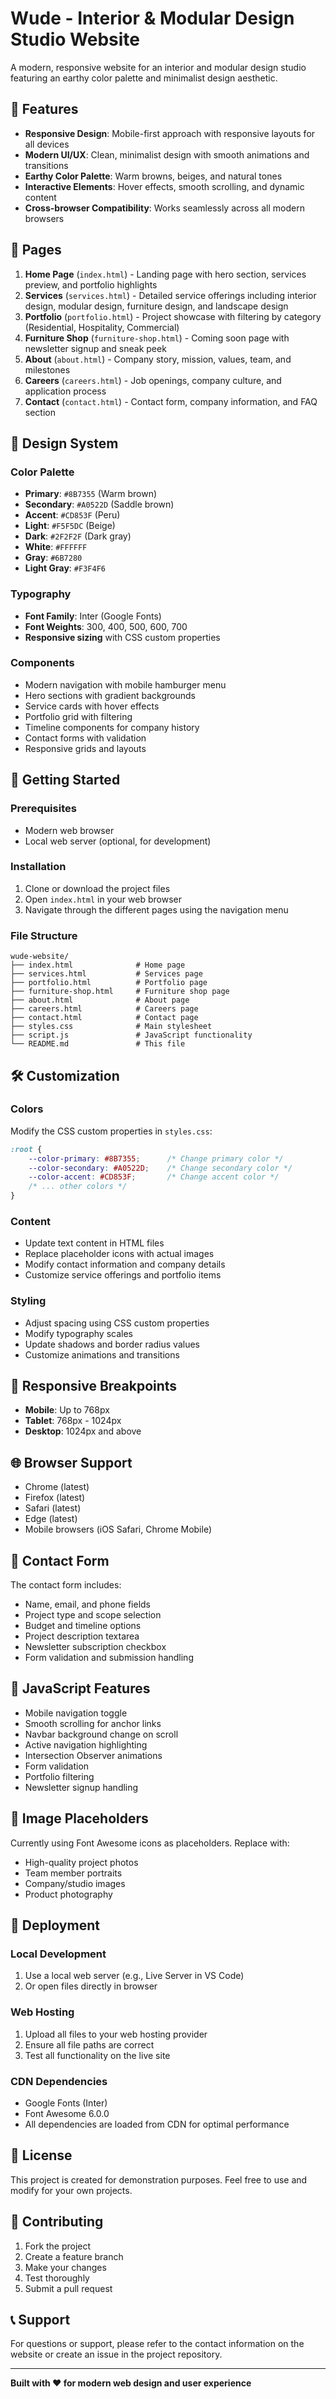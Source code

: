 # Wude - Interior & Modular Design Studio Website

A modern, responsive website for an interior and modular design studio featuring an earthy color palette and minimalist design aesthetic.

## 🌟 Features

- **Responsive Design**: Mobile-first approach with responsive layouts for all devices
- **Modern UI/UX**: Clean, minimalist design with smooth animations and transitions
- **Earthy Color Palette**: Warm browns, beiges, and natural tones
- **Interactive Elements**: Hover effects, smooth scrolling, and dynamic content
- **Cross-browser Compatibility**: Works seamlessly across all modern browsers

## 📱 Pages

1. **Home Page** (`index.html`) - Landing page with hero section, services preview, and portfolio highlights
2. **Services** (`services.html`) - Detailed service offerings including interior design, modular design, furniture design, and landscape design
3. **Portfolio** (`portfolio.html`) - Project showcase with filtering by category (Residential, Hospitality, Commercial)
4. **Furniture Shop** (`furniture-shop.html`) - Coming soon page with newsletter signup and sneak peek
5. **About** (`about.html`) - Company story, mission, values, team, and milestones
6. **Careers** (`careers.html`) - Job openings, company culture, and application process
7. **Contact** (`contact.html`) - Contact form, company information, and FAQ section

## 🎨 Design System

### Color Palette
- **Primary**: `#8B7355` (Warm brown)
- **Secondary**: `#A0522D` (Saddle brown)
- **Accent**: `#CD853F` (Peru)
- **Light**: `#F5F5DC` (Beige)
- **Dark**: `#2F2F2F` (Dark gray)
- **White**: `#FFFFFF`
- **Gray**: `#6B7280`
- **Light Gray**: `#F3F4F6`

### Typography
- **Font Family**: Inter (Google Fonts)
- **Font Weights**: 300, 400, 500, 600, 700
- **Responsive sizing** with CSS custom properties

### Components
- Modern navigation with mobile hamburger menu
- Hero sections with gradient backgrounds
- Service cards with hover effects
- Portfolio grid with filtering
- Timeline components for company history
- Contact forms with validation
- Responsive grids and layouts

## 🚀 Getting Started

### Prerequisites
- Modern web browser
- Local web server (optional, for development)

### Installation
1. Clone or download the project files
2. Open `index.html` in your web browser
3. Navigate through the different pages using the navigation menu

### File Structure
```
wude-website/
├── index.html              # Home page
├── services.html           # Services page
├── portfolio.html          # Portfolio page
├── furniture-shop.html     # Furniture shop page
├── about.html              # About page
├── careers.html            # Careers page
├── contact.html            # Contact page
├── styles.css              # Main stylesheet
├── script.js               # JavaScript functionality
└── README.md               # This file
```

## 🛠️ Customization

### Colors
Modify the CSS custom properties in `styles.css`:
```css
:root {
    --color-primary: #8B7355;      /* Change primary color */
    --color-secondary: #A0522D;    /* Change secondary color */
    --color-accent: #CD853F;       /* Change accent color */
    /* ... other colors */
}
```

### Content
- Update text content in HTML files
- Replace placeholder icons with actual images
- Modify contact information and company details
- Customize service offerings and portfolio items

### Styling
- Adjust spacing using CSS custom properties
- Modify typography scales
- Update shadows and border radius values
- Customize animations and transitions

## 📱 Responsive Breakpoints

- **Mobile**: Up to 768px
- **Tablet**: 768px - 1024px
- **Desktop**: 1024px and above

## 🌐 Browser Support

- Chrome (latest)
- Firefox (latest)
- Safari (latest)
- Edge (latest)
- Mobile browsers (iOS Safari, Chrome Mobile)

## 📧 Contact Form

The contact form includes:
- Name, email, and phone fields
- Project type and scope selection
- Budget and timeline options
- Project description textarea
- Newsletter subscription checkbox
- Form validation and submission handling

## 🔧 JavaScript Features

- Mobile navigation toggle
- Smooth scrolling for anchor links
- Navbar background change on scroll
- Active navigation highlighting
- Intersection Observer animations
- Form validation
- Portfolio filtering
- Newsletter signup handling

## 📸 Image Placeholders

Currently using Font Awesome icons as placeholders. Replace with:
- High-quality project photos
- Team member portraits
- Company/studio images
- Product photography

## 🚀 Deployment

### Local Development
1. Use a local web server (e.g., Live Server in VS Code)
2. Or open files directly in browser

### Web Hosting
1. Upload all files to your web hosting provider
2. Ensure all file paths are correct
3. Test all functionality on the live site

### CDN Dependencies
- Google Fonts (Inter)
- Font Awesome 6.0.0
- All dependencies are loaded from CDN for optimal performance

## 📝 License

This project is created for demonstration purposes. Feel free to use and modify for your own projects.

## 🤝 Contributing

1. Fork the project
2. Create a feature branch
3. Make your changes
4. Test thoroughly
5. Submit a pull request

## 📞 Support

For questions or support, please refer to the contact information on the website or create an issue in the project repository.

---

**Built with ❤️ for modern web design and user experience**
